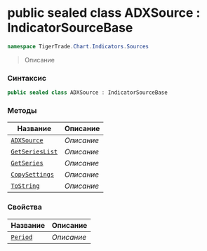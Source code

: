
# public sealed class ADXSource : IndicatorSourceBase
```csharp
namespace TigerTrade.Chart.Indicators.Sources
```



> Описание

### Синтаксис
```csharp
public sealed class ADXSource : IndicatorSourceBase
```


### Методы
| Название | Описание |
| --- | --- |
| [`ADXSource`](./ADXSource.cs/Методы/ADXSource.md) | *Описание* |
| [`GetSeriesList`](./ADXSource.cs/Методы/GetSeriesList.md) | *Описание* |
| [`GetSeries`](./ADXSource.cs/Методы/GetSeries.md) | *Описание* |
| [`CopySettings`](./ADXSource.cs/Методы/CopySettings.md) | *Описание* |
| [`ToString`](./ADXSource.cs/Методы/ToString.md) | *Описание* |

### Свойства
| Название | Описание |
| --- | --- |
| [`Period`](./ADXSource.cs/Свойства/Period.md) | *Описание* |



